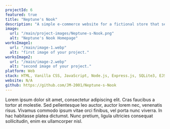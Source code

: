 ```yaml
---
projectId: 6
featured: true
title: "Neptune's Nook"
description: "A simple e-commerce website for a fictional store that sells aquarium products. Users can create an account, add items to their cart, and checkout. Admins can add, update, and delete products."
image:
  url: "/main/project-images/Neptune-s-Nook.png"
  alt: "Neptune's Nook Homepage"
worksImage1:
  url: "/main/image-1.webp"
  alt: "first image of your project."
worksImage2:
  url: "/main/image-2.webp"
  alt: "second image of your project."
platform: Web
stack: HTML, Vanilla CSS, JavaScript, Node.js, Express.js, SQLite3, EJS
website: N/A
github: https://github.com/JM-2001/Neptune-s-Nook
---
```


Lorem ipsum dolor sit amet, consectetur adipiscing elit. Cras faucibus a tortor at molestie. Sed pellentesque leo auctor, auctor lorem nec, venenatis risus. Vivamus commodo ipsum vitae orci finibus, vel porta nunc viverra. In hac habitasse platea dictumst. Nunc pretium, ligula ultricies consequat sollicitudin, enim ex ullamcorper nisl.
